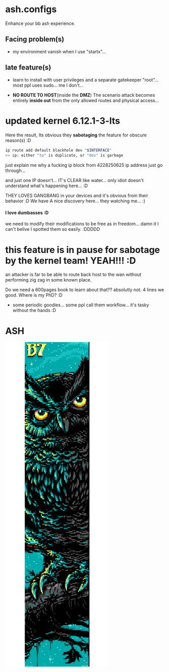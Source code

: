 # ash.configs
Enhance your bb ash experience.

## Facing problem(s)

- my environment vanish when I use "startx"...

## late feature(s)

- learn to install with user privileges and a separate gatekeeper "root"... most ppl uses sudo... me I don't...

- **NO ROUTE TO HOST**(inside the **DMZ**) The scenario attack becomes entirely **inside out** from the only allowed routes and physical access...

# updated kernel 6.12.1-3-lts

Here the result, Its obvious they **sabotaging** the feature for obscure reason(s) :D

```sh
ip route add default blackhole dev "$INTERFACE"
>> ip: either "to" is duplicate, or "dev" is garbage
```

just explain me why a fucking ip block from 4228250625 ip address just go through...

and just one IP doesn't... IT's CLEAR like water... only idiot doesn't understand what's happening here... :D

THEY LOVES GANGBANG in your devices and it's obvious from their behavior :D We have A nice discovery here... they watching me... :)

#### I love dumbasses :D

we need to modify their modifications to be free as in freedom... damn it I can't belive I spotted them so easily. :DDDDD

# this feature is in pause for sabotage by the kernel team! YEAH!!! :D

an attacker is far to be able to route back host to the wan without performing zig zag in some known place.

Do we need a 600pages book to learn about that?? absolutly not. 4 lines we good. Where is my PhD? :D

- some periodic goodies... some ppl call them workflow... it's tasky without the hands :D

# ASH
![ash.configs Honeybadger](.ungenannt_nachteule.ANS.png)
